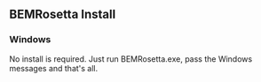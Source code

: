 ## BEMRosetta Install

### Windows
No install is required. Just run BEMRosetta.exe, pass the Windows messages and that's all. 
